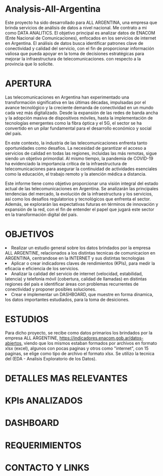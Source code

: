 # Analysis-All-Argentina
Este proyecto ha sido desarrollado para ALL ARGENTINA, una empresa que brinda servicios de análisis de datos a nivel nacional. Me contrato a mi como DATA ANALITICS. El objetivo principal es analizar datos de ENACOM (Ente Nacional de Comunicaciones), enfocados en los servicios de internet en Argentina. El análisis de datos busca identificar patrones clave de conectividad y calidad del servicio, con el fin de proporcionar información valiosa que pueda apoyar en la toma de decisiones estratégicas para mejorar la infraestructura de telecomunicaciones. con respecto a la provincia que lo solicite.
# APERTURA
Las telecomunicaciones en Argentina han experimentado una transformación significativa en las últimas décadas, impulsadas por el avance tecnológico y la creciente demanda de conectividad en un mundo cada vez más digitalizado. Desde la expansión de las redes de banda ancha y la adopción masiva de dispositivos móviles, hasta la implementación de tecnologías emergentes como la fibra óptica y el 5G, el sector se ha convertido en un pilar fundamental para el desarrollo económico y social del país.

En este contexto, la industria de las telecomunicaciones enfrenta tanto oportunidades como desafíos. La necesidad de garantizar el acceso a servicios de calidad en todas las regiones, incluidas las más remotas, sigue siendo un objetivo primordial. Al mismo tiempo, la pandemia de COVID-19 ha evidenciado la importancia crítica de la infraestructura de telecomunicaciones para asegurar la continuidad de actividades esenciales como la educación, el trabajo remoto y la atención médica a distancia.

Este informe tiene como objetivo proporcionar una visión integral del estado actual de las telecomunicaciones en Argentina. Se analizarán las principales tendencias del mercado, la evolución de la infraestructura y los servicios, así como los desafíos regulatorios y tecnológicos que enfrenta el sector. Además, se explorarán las expectativas futuras en términos de innovación y expansión de la red, con el fin de entender el papel que jugará este sector en la transformación digital del país.
# OBJETIVOS
<li>Realizar un estudio general sobre los datos brindados por la empresa ALL ARGENTINE, relacionados a los distintas tecnicas de comunicacion en ARGENTINA, centrandose en la INTERNET y sus distintas tecnologias</li>
<li>Aplicar o crear indicadores claves de rendimientos (KPIs), para medir la eficacia e eficiencia de los servicios.</li>
<li>Analizar la calidad del servicio de internet (velocidad, estabilidad, latencia) y telefonía móvil (cobertura, calidad de llamadas) en distintas regiones del país e
identificar áreas con problemas recurrentes de conectividad y proponer posibles soluciones.</li>
<li>Crear e implementar un DASHBOARD, que muestre en forma dinamica, los datos importantes estudiados, para la toma de desiciones.</li>

# ESTUDIOS
Para dicho proyecto, se recibe como datos primarios los brindados por la empresa ALL ARGENTINE, https://indicadores.enacom.gob.ar/datos-abiertos, viendo que los mismos estaban formados por archivos en formato xlsx (excel), algunos con pocas paginas y otros como "internet", con 15 paginas, se elige como tipo de archivo el formato xlsx.
Se utilizo la tecnica del (EDA - Analisis Exploratorio de los Datos).
# DETALLES MAS RELEVANTES
# KPIs ANALIZADOS
# DASHBOARD 
# REQUERIMIENTOS 
# CONTACTO Y LINKS 
